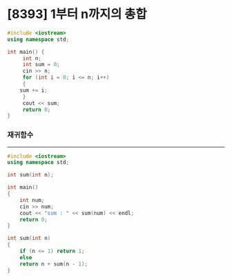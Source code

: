 [8393] 1부터 n까지의 총합 <Badge text="BOJ" type="warn"/>
========

```c++
#include <iostream>
using namespace std;

int main() {
     int n;
     int sum = 0;
     cin >> n;
     for (int i = 0; i <= n; i++)
     {
    sum += i;
     }
     cout << sum;
     return 0;
}
```

### 재귀함수
---

```c++
#include <iostream>
using namespace std;

int sum(int n);

int main()
{
    int num;
    cin >> num;
    cout << "sum : " << sum(num) << endl;
    return 0;
}

int sum(int n)
{
    if (n <= 1) return 1;
    else
    return n + sum(n - 1);
}
```
